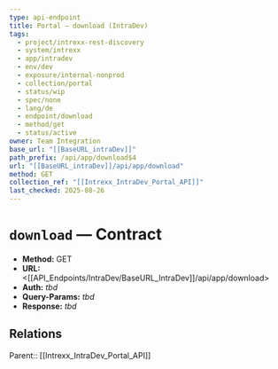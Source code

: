 ```yaml
---
type: api-endpoint
title: Portal — download (IntraDev)
tags:
  - project/intrexx-rest-discovery
  - system/intrexx
  - app/intradev
  - env/dev
  - exposure/internal-nonprod
  - collection/portal
  - status/wip
  - spec/none
  - lang/de
  - endpoint/download
  - method/get
  - status/active
owner: Team Integration
base_url: "[[BaseURL_intraDev]]"
path_prefix: /api/app/download$4
url: "[[BaseURL_intraDev]]/api/app/download"
method: GET
collection_ref: "[[Intrexx_IntraDev_Portal_API]]"
last_checked: 2025-08-26
---
```


# `download` — Contract
- **Method:** GET  
- **URL:** <[[API_Endpoints/IntraDev/BaseURL_IntraDev]]/api/app/download>  
- **Auth:** _tbd_  
- **Query-Params:** _tbd_  
- **Response:** _tbd_

## Relations
Parent:: [[Intrexx_IntraDev_Portal_API]]
